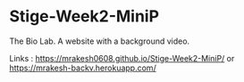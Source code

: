 # Stige-Week2-MiniP

The Bio Lab. A website with a background video.

Links : https://mrakesh0608.github.io/Stige-Week2-MiniP/ or https://mrakesh-backv.herokuapp.com/
